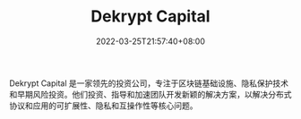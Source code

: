 ﻿---
weight: 
title: "Dekrypt Capital"
description: "Dekrypt Capital 是一家领先的投资公司，专注于区块链基础设施、隐私保护技术和早期风险投资"
date: 2022-03-25T21:57:40+08:00
lastmod: 2022-03-25T16:45:40+08:00
draft: false
authors: ["Metabd"]
featuredImage: "dekrypt-capital.jpg"
link: ""
tags: ["投资机构","Dekrypt Capital"]
categories: ["navigation"]
navigation: ["投资机构"]
lightgallery: true
toc: true
pinned: false
recommend: false
recommend1: false
---
Dekrypt Capital 是一家领先的投资公司，专注于区块链基础设施、隐私保护技术和早期风险投资。他们投资、指导和加速团队开发新颖的解决方案，以解决分布式协议和应用的可扩展性、隐私和互操作性等核心问题。
